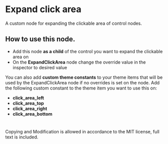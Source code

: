 # Expand click area

A custom node for expanding the clickable area of control nodes.

## How to use this node.

- Add this node **as a child** of the control you want to expand the clickable area on
- On the **ExpandClickArea** node change the override value in the inspector to desired value

You can also add **custom theme constants** to your theme items that will be used by the ExpandClickArea node if no overrides is set on the node.
Add the following custom constant to the theme item you want to use this on:
- **click_area_left**
- **click_area_top**
- **click_area_right**
- **click_area_bottom**

#

Copying and Modification is allowed in accordance to the MIT license, full text is included.

